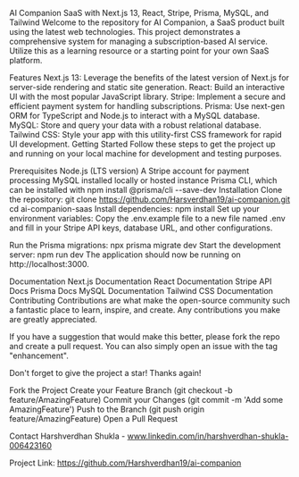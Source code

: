 AI Companion SaaS with Next.js 13, React, Stripe, Prisma, MySQL, and Tailwind
Welcome to the repository for AI Companion, a SaaS product built using the latest web technologies. This project demonstrates a comprehensive system for managing a subscription-based AI service. Utilize this as a learning resource or a starting point for your own SaaS platform.

Features
Next.js 13: Leverage the benefits of the latest version of Next.js for server-side rendering and static site generation.
React: Build an interactive UI with the most popular JavaScript library.
Stripe: Implement a secure and efficient payment system for handling subscriptions.
Prisma: Use next-gen ORM for TypeScript and Node.js to interact with a MySQL database.
MySQL: Store and query your data with a robust relational database.
Tailwind CSS: Style your app with this utility-first CSS framework for rapid UI development.
Getting Started
Follow these steps to get the project up and running on your local machine for development and testing purposes.

Prerequisites
Node.js (LTS version)
A Stripe account for payment processing
MySQL installed locally or hosted instance
Prisma CLI, which can be installed with npm install @prisma/cli --save-dev
Installation
Clone the repository:
git clone https://github.com/Harsverdhan19/ai-companion.git
cd ai-companion-saas
Install dependencies:
npm install
Set up your environment variables:
Copy the .env.example file to a new file named .env and fill in your Stripe API keys, database URL, and other configurations.

Run the Prisma migrations:
npx prisma migrate dev
Start the development server:
npm run dev
The application should now be running on http://localhost:3000.

Documentation
Next.js Documentation
React Documentation
Stripe API Docs
Prisma Docs
MySQL Documentation
Tailwind CSS Documentation
Contributing
Contributions are what make the open-source community such a fantastic place to learn, inspire, and create. Any contributions you make are greatly appreciated.

If you have a suggestion that would make this better, please fork the repo and create a pull request. You can also simply open an issue with the tag "enhancement".

Don't forget to give the project a star! Thanks again!

Fork the Project
Create your Feature Branch (git checkout -b feature/AmazingFeature)
Commit your Changes (git commit -m 'Add some AmazingFeature')
Push to the Branch (git push origin feature/AmazingFeature)
Open a Pull Request


Contact
Harshverdhan Shukla - www.linkedin.com/in/harshverdhan-shukla-006423160

Project Link: https://github.com/Harshverdhan19/ai-companion
